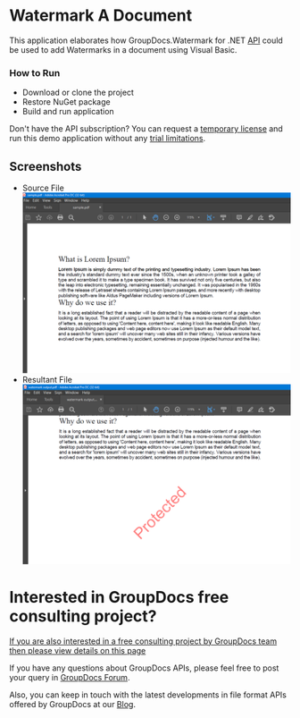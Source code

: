 # Watermark A Document 
This application elaborates how GroupDocs.Watermark for .NET [API](https://products.groupdocs.com/watermark/net) could be used to add Watermarks in a document using Visual Basic. 

### How to Run
* Download or clone the project
* Restore NuGet package
* Build and run application


Don't have the API subscription? You can request a [temporary license](https://purchase.groupdocs.com/buy) and run this demo application without any [trial limitations](https://docs.groupdocs.com/watermark/net/evaluation-limitations-and-licensing/). 


## Screenshots
* Source File 
![](Screenshots/source.PNG) 
* Resultant File
![](Screenshots/output.PNG)

# Interested in GroupDocs free consulting project?
[If you are also interested in a free consulting project by GroupDocs team then please view details on this page](https://github.com/groupdocs-free-consulting/)

If you have any questions about GroupDocs APIs, please feel free to post your query in [GroupDocs Forum](https://forum.groupdocs.com/).

Also, you can keep in touch with the latest developments in file format APIs offered by GroupDocs at our [Blog](https://blog.groupdocs.com/).






